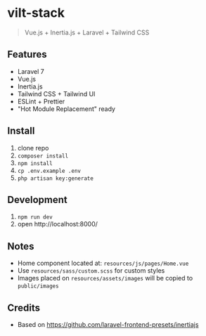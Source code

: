 # vilt-stack
> Vue.js + Inertia.js + Laravel + Tailwind CSS

## Features
* Laravel 7
* Vue.js
* Inertia.js
* Tailwind CSS + Tailwind UI
* ESLint + Prettier
* "Hot Module Replacement" ready

## Install
1. clone repo
2. `composer install`
3. `npm install`
4. `cp .env.example .env`
5. `php artisan key:generate`

## Development
1. `npm run dev`
2. open http://localhost:8000/

## Notes
* Home component located at: `resources/js/pages/Home.vue`
* Use `resources/sass/custom.scss` for custom styles
* Images placed on `resources/assets/images` will be copied to `public/images`

## Credits
* Based on https://github.com/laravel-frontend-presets/inertiajs
